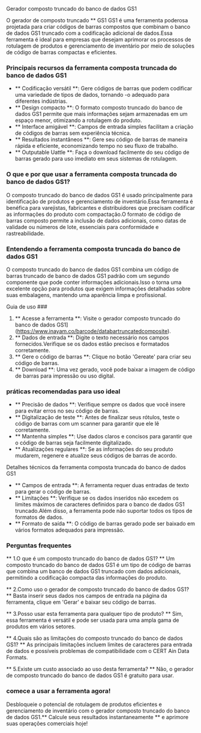 Gerador composto truncado do banco de dados GS1

O gerador de composto truncado ** GS1 GS1 é uma ferramenta poderosa projetada para criar códigos de barras compostos que combinam o banco de dados GS1 truncado com a codificação adicional de dados.Essa ferramenta é ideal para empresas que desejam aprimorar os processos de rotulagem de produtos e gerenciamento de inventário por meio de soluções de código de barras compactas e eficientes.

### Principais recursos da ferramenta composta truncada do banco de dados GS1

- ** Codificação versátil **: Gere códigos de barras que podem codificar uma variedade de tipos de dados, tornando -o adequado para diferentes indústrias.
- ** Design compacto **: O formato composto truncado do banco de dados GS1 permite que mais informações sejam armazenadas em um espaço menor, otimizando a rotulagem do produto.
- ** Interface amigável **: Campos de entrada simples facilitam a criação de códigos de barras sem experiência técnica.
- ** Resultados instantâneos **: Gere seu código de barras de maneira rápida e eficiente, economizando tempo no seu fluxo de trabalho.
- ** Outputable Uattle **: Faça o download facilmente do seu código de barras gerado para uso imediato em seus sistemas de rotulagem.

### O que e por que usar a ferramenta composta truncada do banco de dados GS1?

O composto truncado do banco de dados GS1 é usado principalmente para identificação de produtos e gerenciamento de inventário.Essa ferramenta é benéfica para varejistas, fabricantes e distribuidores que precisam codificar as informações do produto com compactação.O formato de código de barras composto permite a inclusão de dados adicionais, como datas de validade ou números de lote, essenciais para conformidade e rastreabilidade.

### Entendendo a ferramenta composta truncada do banco de dados GS1

O composto truncado do banco de dados GS1 combina um código de barras truncado de banco de dados GS1 padrão com um segundo componente que pode conter informações adicionais.Isso o torna uma excelente opção para produtos que exigem informações detalhadas sobre suas embalagens, mantendo uma aparência limpa e profissional.

Guia de uso ###

1. ** Acesse a ferramenta **: Visite o gerador composto truncado do banco de dados GS1] (https://www.inayam.co/barcode/databartruncatedcomposite).
2. ** Dados de entrada **: Digite o texto necessário nos campos fornecidos.Verifique se os dados estão precisos e formatados corretamente.
3. ** Gere o código de barras **: Clique no botão 'Gereate' para criar seu código de barras.
4. ** Download **: Uma vez gerado, você pode baixar a imagem de código de barras para impressão ou uso digital.

### práticas recomendadas para uso ideal

- ** Precisão de dados **: Verifique sempre os dados que você insere para evitar erros no seu código de barras.
- ** Digitalização de teste **: Antes de finalizar seus rótulos, teste o código de barras com um scanner para garantir que ele lê corretamente.
- ** Mantenha simples **: Use dados claros e concisos para garantir que o código de barras seja facilmente digitalizado.
- ** Atualizações regulares **: Se as informações do seu produto mudarem, regenere e atualize seus códigos de barras de acordo.

Detalhes técnicos da ferramenta composta truncada do banco de dados GS1

- ** Campos de entrada **: A ferramenta requer duas entradas de texto para gerar o código de barras.
- ** Limitações **: Verifique se os dados inseridos não excedem os limites máximos de caracteres definidos para o banco de dados GS1 truncado.Além disso, a ferramenta pode não suportar todos os tipos de formatos de dados.
- ** Formato de saída **: O código de barras gerado pode ser baixado em vários formatos adequados para impressão.

### Perguntas frequentes

** 1.O que é um composto truncado do banco de dados GS1? **
Um composto truncado do banco de dados GS1 é um tipo de código de barras que combina um banco de dados GS1 truncado com dados adicionais, permitindo a codificação compacta das informações do produto.

** 2.Como uso o gerador de composto truncado do banco de dados GS1? **
Basta inserir seus dados nos campos de entrada na página da ferramenta, clique em 'Gerar' e baixar seu código de barras.

** 3.Posso usar esta ferramenta para qualquer tipo de produto? **
Sim, essa ferramenta é versátil e pode ser usada para uma ampla gama de produtos em vários setores.

** 4.Quais são as limitações do composto truncado do banco de dados GS1? **
As principais limitações incluem limites de caracteres para entrada de dados e possíveis problemas de compatibilidade com o CERT Ain Data Formats.

** 5.Existe um custo associado ao uso desta ferramenta? **
Não, o gerador de composto truncado do banco de dados GS1 é gratuito para usar.

### comece a usar a ferramenta agora!

Desbloqueie o potencial de rotulagem de produtos eficientes e gerenciamento de inventário com o gerador composto truncado do banco de dados GS1.** Calcule seus resultados instantaneamente ** e aprimore suas operações comerciais hoje!